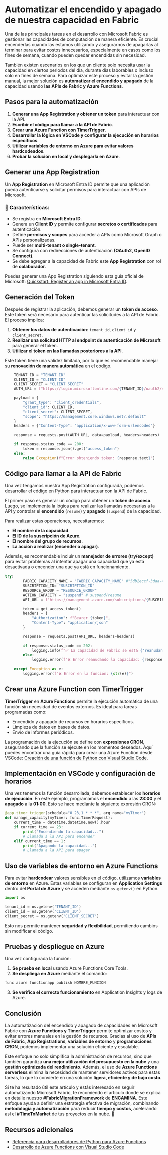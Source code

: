 # Automatizar el encendido y apagado de nuestra capacidad en Fabric

Una de las principales tareas en el desarrollo con Microsoft Fabric es gestionar las capacidades de computación de manera eficiente. Es crucial encenderlas cuando las estamos utilizando y asegurarnos de apagarlas al terminar para evitar costos innecesarios, especialmente en casos como los fines de semana, cuando pueden quedar encendidas sin necesidad.

También existen escenarios en los que un cliente solo necesita usar la capacidad en ciertos periodos del día, durante días laborables o incluso solo en fines de semana. Para optimizar este proceso y evitar la gestión manual, la mejor solución es **automatizar el encendido y apagado** de la capacidad usando **las APIs de Fabric y Azure Functions**.

## Pasos para la automatización

1. **Generar una App Registration y obtener un token** para interactuar con la API.
2. **Escribir el código para llamar a la API de Fabric**.
3. **Crear una Azure Function con TimerTrigger**.
4. **Desarrollar la lógica en VSCode y configurar la ejecución en horarios específicos**.
5. **Utilizar variables de entorno en Azure para evitar valores hardcodeados**.
6. **Probar la solución en local y desplegarla en Azure**.

## Generar una App Registration

Un **App Registration** en Microsoft Entra ID permite que una aplicación pueda autenticarse y solicitar permisos para interactuar con APIs de Microsoft.

### 📌 Características:
- Se registra en **Microsoft Entra ID**.
- Genera un **Client ID** y permite configurar **secretos o certificados** para autenticación.
- Define **permisos y scopes** para acceder a APIs como Microsoft Graph o APIs personalizadas.
- Puede ser **multi-tenant o single-tenant**.
- Se configura con redirecciones de autenticación **(OAuth2, OpenID Connect)**.
- Se debe agregar a la capacidad de Fabric este **App Registration** con rol de **colaborador**.

Puedes generar una App Registration siguiendo esta guía oficial de Microsoft: [Quickstart: Register an app in Microsoft Entra ID](https://learn.microsoft.com/en-us/azure/active-directory/develop/quickstart-register-app).

## Generación del Token

Después de registrar la aplicación, debemos generar un **token de acceso**. Este token será necesario para autenticar las solicitudes a la API de Fabric. El proceso implica:

1. **Obtener los datos de autenticación**: `tenant_id`, `client_id` y `client_secret`.
2. **Realizar una solicitud HTTP al endpoint de autenticación de Microsoft** para generar el token.
3. **Utilizar el token en las llamadas posteriores a la API**.

Este token tiene una validez limitada, por lo que es recomendable manejar su **renovación de manera automática** en el código.
```python
    TENANT_ID = "TENANT ID"
    CLIENT_ID = "CLIENT ID"
    CLIENT_SECRET = "CLIENT SECRET"
    AUTH_URL = f"https://login.microsoftonline.com/{TENANT_ID}/oauth2/v2.0/token"

    payload = {
        "grant_type": "client_credentials",
        "client_id": CLIENT_ID,
        "client_secret": CLIENT_SECRET,
        "scope": "https://management.core.windows.net/.default"
    }
    headers = {"Content-Type": "application/x-www-form-urlencoded"}
    
    response = requests.post(AUTH_URL, data=payload, headers=headers)

    if response.status_code == 200:
        token = response.json().get("access_token")
    else:
        raise Exception(f"Error obteniendo token: {response.text}")
```

## Código para llamar a la API de Fabric

Una vez tengamos nuestra App Registration configurada, podemos desarrollar el código en Python para interactuar con la API de Fabric.

El primer paso es generar un código para obtener un **token de acceso**. Luego, se implementa la lógica para realizar las llamadas necesarias a la API y controlar el **encendido** (`resume`) y **apagado** (`suspend`) de la capacidad.

Para realizar estas operaciones, necesitaremos:
- **El nombre de la capacidad**.
- **El ID de la suscripción de Azure**.
- **El nombre del grupo de recursos**.
- **La acción a realizar (encender o apagar)**.

Además, es recomendable incluir un **manejador de errores (try/except)** para evitar problemas al intentar apagar una capacidad que ya está desactivada o encender una que ya está en funcionamiento.

```python
try:
        FABRIC_CAPACITY_NAME = "FABRIC_CAPACITY_NAME" #"5db2eccf-3daa-4112-a354-e7b85e2b85fe"  # ID de la capacidad de Fabric
        SUSCRIPTION_ID= "SUSCRIPTION_ID"
        RESOURCE_GROUP = "RESOURCE_GROUP"
        ACTION_CAPACITY = "suspend" # suspend/resume
        API_URL = f"https://management.azure.com/subscriptions/{SUSCRIPTION_ID}/resourceGroups/{RESOURCE_GROUP}/providers/Microsoft.Fabric/capacities/{FABRIC_CAPACITY_NAME}/{ACTION_CAPACITY}?api-version=2023-11-01"

        token = get_access_token()
        headers = {
            "Authorization": f"Bearer {token}",
            "Content-Type": "application/json"
        }

        response = requests.post(API_URL, headers=headers)
        
        if response.status_code == 202:
            logging.info(f"✅ La capacidad de Fabric se está {'reanudando' if ACTION_CAPACITY == 'resume' else 'suspendiendo'} correctamente.")
        else:
            logging.error(f"❌ Error reanudando la capacidad: {response.status_code} - {response.text}")
    
    except Exception as e:
        logging.error(f"❌ Error en la función: {str(e)}")
```

## Crear una Azure Function con TimerTrigger

**TimerTrigger** en **Azure Functions** permite la ejecución automática de una función sin necesidad de eventos externos. Es ideal para tareas programadas como:

- Encendido y apagado de recursos en horarios específicos.
- Limpieza de datos en bases de datos.
- Envío de informes periódicos.

La programación de la ejecución se define con **expresiones CRON**, asegurando que la función se ejecute en los momentos deseados. Aquí puedes encontrar una guía rápida para crear una Azure Function desde VSCode: [Creación de una función de Python con Visual Studio Code](https://learn.microsoft.com/en-us/azure/azure-functions/create-first-function-vs-code-python).

## Implementación en VSCode y configuración de horarios

Una vez tenemos la función desarrollada, debemos establecer los **horarios de ejecución**. En este ejemplo, programamos el **encendido** a las **23:00** y el **apagado** a la **01:00**. Esto se hace mediante la siguiente expresión CRON:

```python
@app.timer_trigger(schedule="0 23,1 * * *", arg_name="myTimer")
def manage_capacity(myTimer: func.TimerRequest):
    current_time = datetime.datetime.now().hour
    if current_time == 23:
        print("Encendiendo la capacidad...")
        # Llamada a la API para encender
    elif current_time == 1:
        print("Apagando la capacidad...")
        # Llamada a la API para apagar
```

## Uso de variables de entorno en Azure Functions

Para evitar **hardcodear** valores sensibles en el código, utilizamos **variables de entorno** en Azure. Estas variables se configuran en **Application Settings** dentro del **Portal de Azure** y se acceden mediante `os.getenv()` en Python.

```python
import os

tenant_id = os.getenv('TENANT_ID')
client_id = os.getenv('CLIENT_ID')
client_secret = os.getenv('CLIENT_SECRET')
```

Esto nos permite mantener **seguridad y flexibilidad**, permitiendo cambios sin modificar el código.

## Pruebas y despliegue en Azure

Una vez configurada la función:
1. **Se prueba en local** usando Azure Functions Core Tools.
2. **Se despliega en Azure** mediante el comando:

```sh
func azure functionapp publish NOMBRE_FUNCION
```

3. **Se verifica el correcto funcionamiento** en Application Insights y logs de Azure.

## Conclusión

La automatización del encendido y apagado de capacidades en Microsoft Fabric con **Azure Functions y TimerTrigger** permite optimizar costos y evitar errores manuales en la gestión de recursos. Gracias al uso de **APIs de Fabric**, **App Registrations**, **variables de entorno** y **programaciones CRON**, podemos implementar una solución eficiente y escalable.

Este enfoque no solo simplifica la administración de recursos, sino que también garantiza **una mejor utilización del presupuesto en la nube** y una **gestión optimizada del rendimiento**. Además, el uso de **Azure Functions serverless** elimina la necesidad de mantener servidores activos para estas tareas, lo que lo convierte en una solución **ligera, eficiente y de bajo costo**.

Si te ha resultado útil este artículo y estás interesado en seguir automatizando Microsoft Fabric, te recomiendo el artículo donde se explica en detalle nuestro **#FabricMigrationFramework** de **ENCAMINA**. Este enfoque ayuda a definir una estrategia efectiva de migración, combinando **metodología y automatización** para reducir **tiempo y costos**, acelerando así el **#TimeToMarket** de tus proyectos en la nube. 🚀

## Recursos adicionales

- [Referencia para desarrolladores de Python para Azure Functions](https://learn.microsoft.com/en-us/azure/azure-functions/functions-reference-python)
- [Desarrollo de Azure Functions con Visual Studio Code](https://learn.microsoft.com/en-us/azure/azure-functions/create-first-function-vs-code-python)


